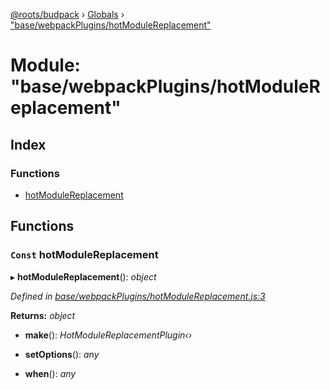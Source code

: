 [@roots/budpack](../README.md) › [Globals](../globals.md) › ["base/webpackPlugins/hotModuleReplacement"](_base_webpackplugins_hotmodulereplacement_.md)

# Module: "base/webpackPlugins/hotModuleReplacement"

## Index

### Functions

* [hotModuleReplacement](_base_webpackplugins_hotmodulereplacement_.md#const-hotmodulereplacement)

## Functions

### `Const` hotModuleReplacement

▸ **hotModuleReplacement**(): *object*

*Defined in [base/webpackPlugins/hotModuleReplacement.js:3](https://github.com/roots/bud-support/blob/5f43850/src/budpack/builder/base/webpackPlugins/hotModuleReplacement.js#L3)*

**Returns:** *object*

* **make**(): *HotModuleReplacementPlugin‹›*

* **setOptions**(): *any*

* **when**(): *any*
